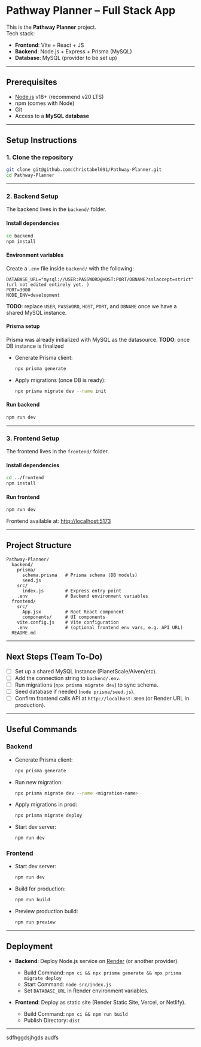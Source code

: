 # Pathway Planner – Full Stack App

This is the **Pathway Planner** project.  
Tech stack:

- **Frontend**: Vite + React + JS
- **Backend**: Node.js + Express + Prisma (MySQL)
- **Database**: MySQL (provider to be set up)

---

## Prerequisites

- [Node.js](https://nodejs.org/) v18+ (recommend v20 LTS)
- npm (comes with Node)
- Git
- Access to a **MySQL database**

---

## Setup Instructions

### 1. Clone the repository

```bash
git clone git@github.com:Christabel091/Pathway-Planner.git
cd Pathway-Planner
```

---

### 2. Backend Setup

The backend lives in the `backend/` folder.

#### Install dependencies

```bash
cd backend
npm install
```

#### Environment variables

Create a `.env` file inside `backend/` with the following:

```env
DATABASE_URL="mysql://USER:PASSWORD@HOST:PORT/DBNAME?sslaccept=strict" (url not edited entirely yet. )
PORT=3000
NODE_ENV=development
```

**TODO**: replace `USER`, `PASSWORD`, `HOST`, `PORT`, and `DBNAME` once we have a shared MySQL instance.

#### Prisma setup

Prisma was already initialized with MySQL as the datasource.
**TODO**: once DB instance is finalized

- Generate Prisma client:
  ```bash
  npx prisma generate
  ```
- Apply migrations (once DB is ready):
  ```bash
  npx prisma migrate dev --name init
  ```

#### Run backend

```bash
npm run dev
```

---

### 3. Frontend Setup

The frontend lives in the `frontend/` folder.

#### Install dependencies

```bash
cd ../frontend
npm install
```

#### Run frontend

```bash
npm run dev
```

Frontend available at: [http://localhost:5173](http://localhost:5173)

---

## Project Structure

```
Pathway-Planner/
  backend/
    prisma/
      schema.prisma   # Prisma schema (DB models)
      seed.js
    src/
      index.js        # Express entry point
    .env              # Backend environment variables
  frontend/
    src/
      App.jsx         # Root React component
      components/     # UI components
    vite.config.js    # Vite configuration
    .env              # (optional frontend env vars, e.g. API URL)
  README.md
```

---

## Next Steps (Team To-Do)

- [ ] Set up a shared MySQL instance (PlanetScale/Aiven/etc).
- [ ] Add the connection string to `backend/.env`.
- [ ] Run migrations (`npx prisma migrate dev`) to sync schema.
- [ ] Seed database if needed (`node prisma/seed.js`).
- [ ] Confirm frontend calls API at `http://localhost:3000` (or Render URL in production).

---

## Useful Commands

### Backend

- Generate Prisma client:
  ```bash
  npx prisma generate
  ```
- Run new migration:
  ```bash
  npx prisma migrate dev --name <migration-name>
  ```
- Apply migrations in prod:
  ```bash
  npx prisma migrate deploy
  ```
- Start dev server:
  ```bash
  npm run dev
  ```

### Frontend

- Start dev server:
  ```bash
  npm run dev
  ```
- Build for production:
  ```bash
  npm run build
  ```
- Preview production build:
  ```bash
  npm run preview
  ```

---

## Deployment

- **Backend**: Deploy Node.js service on [Render](https://render.com/) (or another provider).

  - Build Command: `npm ci && npx prisma generate && npx prisma migrate deploy`
  - Start Command: `node src/index.js`
  - Set `DATABASE_URL` in Render environment variables.

- **Frontend**: Deploy as static site (Render Static Site, Vercel, or Netlify).
  - Build Command: `npm ci && npm run build`
  - Publish Directory: `dist`

---

sdfhggdsjhgds
audfs